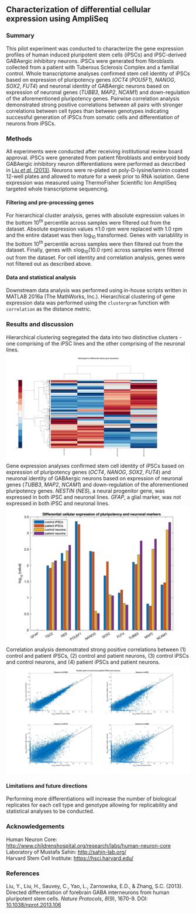 ## Characterization of differential cellular expression using AmpliSeq

### Summary
This pilot experiment was conducted to characterize the gene expression profiles of human induced pluripotent stem cells (iPSCs) and iPSC-derived GABAergic inhibitory neurons. iPSCs were generated from fibroblasts collected from a patient with Tuberous Sclerosis Complex and a familial control. Whole transcriptome analyses confirmed stem cell identity of iPSCs based on expression of pluripotency genes (*OCT4* (*POU5F1*), *NANOG*, *SOX2*, *FUT4*) and neuronal identity of GABAergic neurons based on expression of neuronal genes (*TUBB3*, *MAP2*, *NCAM1*) and down-regulation of the aforementioned pluripotency genes. Pairwise correlation analysis demonstrated strong positive correlations between all pairs with stronger correlations between cell types than between genotypes indicating successful generation of iPSCs from somatic cells and differentiation of neurons from iPSCs.

### Methods
All experiments were conducted after receiving institutional review board approval. iPSCs were generated from patient fibroblasts and embryoid body GABAergic inhibitory neuron differentiations were performed as described in [Liu *et al.* (2013)](https://www.ncbi.nlm.nih.gov/pubmed/23928500). Neurons were re-plated on poly-D-lysine/laminin coated 12-well plates and allowed to mature for a week prior to RNA isolation. Gene expression was measured using ThermoFisher Scientific Ion AmpliSeq targeted whole transcriptome sequencing. 
#### Filtering and pre-processing genes
For hierarchical cluster analysis, genes with absolute expression values in the bottom 10<sup>th</sup> percentile across samples were filtered out from the dataset. Absolute expression values &le;1.0 rpm were replaced with 1.0 rpm and the entire dataset was then log<sub>10</sub> transformed. Genes with variablility in the bottom 10<sup>th</sup> percentile across samples were then filtered out from the dataset. Finally, genes with &le;log<sub>10</sub>(10.0 rpm) across samples were filtered out from the dataset. For cell identity and correlation analysis, genes were not filtered out as described above.
#### Data and statistical analysis
Downstream data analysis was performed using in-house scripts written in MATLAB 2016a (The MathWorks, Inc.). Hierarchical clustering of gene expression data was performed using the `clustergram` function with `correlation` as the distance metric.

### Results and discussion
Hierarchical clustering segregated the data into two distinctive clusters - one comprising of the iPSC lines and the other comprising of the neuronal lines.
![alt text](https://github.com/syed-adil-wafa/ampliSeq-gene-expression-characterization/blob/master/figures/clustergram.jpg)
Gene expression analyses confirmed stem cell identity of iPSCs based on expression of pluripotency genes (*OCT4*, *NANOG*, *SOX2*, *FUT4*) and neuronal identity of GABAergic neurons based on expression of neuronal genes (*TUBB3*, *MAP2*, *NCAM1*) and down-regulation of the aforementioned pluripotency genes. *NESTIN* (*NES*), a neural progenitor gene, was expressed in both iPSC and neuronal lines. *GFAP*, a glial marker, was not expressed in both iPSC and neuronal lines.
![alt text](https://github.com/syed-adil-wafa/ampliSeq-gene-expression-characterization/blob/master/figures/markers.jpg)
Correlation analysis demonstrated strong positive correlations between (1) control and patient iPSCs, (2) control and patient neurons, (3) control iPSCs and control neurons, and (4) patient iPSCs and patient neurons. 
![alt text](https://github.com/syed-adil-wafa/ampliSeq-gene-expression-characterization/blob/master/figures/scatter%20plots.jpg)
#### Limitations and future directions
Performing more differentiations will increase the number of biological replicates for each cell type and genotype allowing for replicability and statistical analyses to be conducted.

### Acknowledgements
Human Neuron Core: http://www.childrenshospital.org/research/labs/human-neuron-core
<br/> Laboratory of Mustafa Sahin: http://sahin-lab.org/
<br/> Harvard Stem Cell Institute: https://hsci.harvard.edu/

### References
Liu, Y., Liu, H., Sauvey, C., Yao, L., Zarnowska, E.D., & Zhang, S.C. (2013). Directed differentiation of forebrain GABA interneurons from human pluripotent stem cells. *Nature Protocols*, *8*(9), 1670-9. DOI: [10.1038/nprot.2013.106](https://www.ncbi.nlm.nih.gov/pubmed/23928500)
